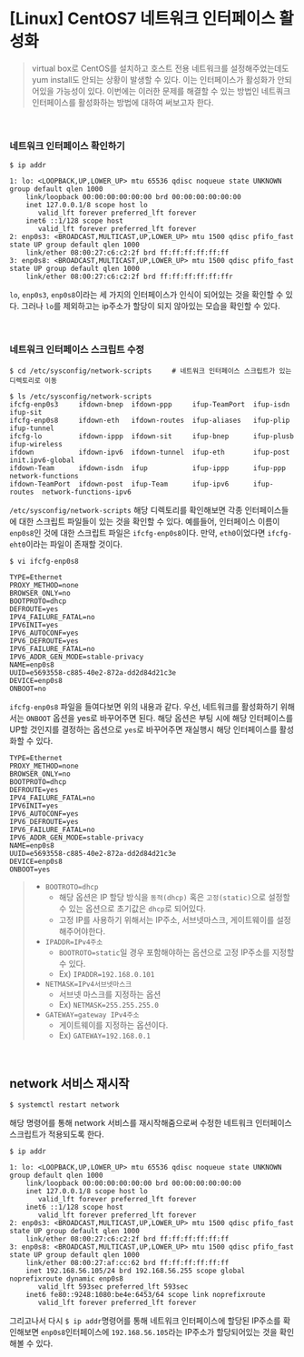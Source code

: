# [Linux] CentOS7 네트워크 인터페이스 활성화

> virtual box로 CentOS를 설치하고 호스트 전용 네트워크를 설정해주었는데도 yum install도 안되는 상황이 발생할 수 있다. 이는 인터페이스가 활성화가 안되어있을 가능성이 있다. 이번에는 이러한 문제를 해결할 수 있는 방법인 네트쿼크 인터페이스를 활성화하는 방법에 대하여 써보고자 한다.

<br>

### 네트워크 인터페이스 확인하기

```shell
$ ip addr

1: lo: <LOOPBACK,UP,LOWER_UP> mtu 65536 qdisc noqueue state UNKNOWN group default qlen 1000
    link/loopback 00:00:00:00:00:00 brd 00:00:00:00:00:00
    inet 127.0.0.1/8 scope host lo
       valid_lft forever preferred_lft forever
    inet6 ::1/128 scope host
       valid_lft forever preferred_lft forever
2: enp0s3: <BROADCAST,MULTICAST,UP,LOWER_UP> mtu 1500 qdisc pfifo_fast state UP group default qlen 1000
    link/ether 08:00:27:c6:c2:2f brd ff:ff:ff:ff:ff:ff
3: enp0s8: <BROADCAST,MULTICAST,UP,LOWER_UP> mtu 1500 qdisc pfifo_fast state UP group default qlen 1000
    link/ether 08:00:27:c6:c2:2f brd ff:ff:ff:ff:ff:ffr
```

`lo`, `enp0s3`, `enp0s8`이라는 세 가지의 인터페이스가 인식이 되어있는 것을 확인할 수 있다. 그러나 `lo`를 제외하고는 ip주소가 할당이 되지 않아있는 모습을 확인할 수 있다. 

<br>

### 네트워크 인터페이스 스크립트 수정

```shell
$ cd /etc/sysconfig/network-scripts		# 네트워크 인터페이스 스크립트가 있는 디렉토리로 이동

$ ls /etc/sysconfig/network-scripts
ifcfg-enp0s3     ifdown-bnep  ifdown-ppp     ifup-TeamPort  ifup-isdn    ifup-sit
ifcfg-enp0s8     ifdown-eth   ifdown-routes  ifup-aliases   ifup-plip    ifup-tunnel
ifcfg-lo         ifdown-ippp  ifdown-sit     ifup-bnep      ifup-plusb   ifup-wireless
ifdown           ifdown-ipv6  ifdown-tunnel  ifup-eth       ifup-post    init.ipv6-global
ifdown-Team      ifdown-isdn  ifup           ifup-ippp      ifup-ppp     network-functions
ifdown-TeamPort  ifdown-post  ifup-Team      ifup-ipv6      ifup-routes  network-functions-ipv6
```

`/etc/sysconfig/network-scripts` 해당 디렉토리를 확인해보면 각종 인터페이스들에 대한 스크립트 파일들이 있는 것을 확인할 수 있다. 예를들어, 인터페이스 이름이  `enp0s8`인 것에 대한 스크립트 파일은 `ifcfg-enp0s8`이다. 만약, `eth0`이었다면 `ifcfg-eht0`이라는 파일이 존재할 것이다. 

```shell
$ vi ifcfg-enp0s8

TYPE=Ethernet
PROXY_METHOD=none
BROWSER_ONLY=no
BOOTPROTO=dhcp
DEFROUTE=yes
IPV4_FAILURE_FATAL=no
IPV6INIT=yes
IPV6_AUTOCONF=yes
IPV6_DEFROUTE=yes
IPV6_FAILURE_FATAL=no
IPV6_ADDR_GEN_MODE=stable-privacy
NAME=enp0s8
UUID=e5693558-c885-40e2-872a-dd2d84d21c3e
DEVICE=enp0s8
ONBOOT=no
```

`ifcfg-enp0s8` 파일을 들여다보면 위의 내용과 같다. 우선, 네트워크를 활성화하기 위해서는 `ONBOOT` 옵션을 yes로 바꾸어주면 된다. 해당 옵션은 부팅 시에 해당 인터페이스를 UP할 것인지를 결정하는 옵션으로 `yes`로 바꾸어주면 재실행시 해당 인터페이스를 활성화할 수 있다.

```shell
TYPE=Ethernet
PROXY_METHOD=none
BROWSER_ONLY=no
BOOTPROTO=dhcp
DEFROUTE=yes
IPV4_FAILURE_FATAL=no
IPV6INIT=yes
IPV6_AUTOCONF=yes
IPV6_DEFROUTE=yes
IPV6_FAILURE_FATAL=no
IPV6_ADDR_GEN_MODE=stable-privacy
NAME=enp0s8
UUID=e5693558-c885-40e2-872a-dd2d84d21c3e
DEVICE=enp0s8
ONBOOT=yes
```

> - `BOOTROTO=dhcp`
>   - 해당 옵션은 IP 할당 방식을 `동적(dhcp)` 혹은 `고정(static)`으로 설정할 수 있는 옵션으로 초기값은 `dhcp`로 되어있다.
>   - 고정 IP를 사용하기 위해서는 IP주소, 서브넷마스크, 게이트웨이를 설정해주어야한다.
> - `IPADDR=IPv4주소`
>   - `BOOTROTO=static`일 경우 포함해야하는 옵션으로 고정 IP주소를 지정할 수 있다.
>   - Ex) `IPADDR=192.168.0.101`
> - `NETMASK=IPv4서브넷마스크`
>   - 서브넷 마스크를 지정하는 옵션
>   - Ex) `NETMASK=255.255.255.0`
> - `GATEWAY=gateway IPv4주소`
>   - 게이트웨이를 지정하는 옵션이다.
>   - Ex) `GATEWAY=192.168.0.1`

<br>

## network 서비스 재시작

```shell
$ systemctl restart network
```

해당 명령어를 통해 network 서비스를 재시작해줌으로써 수정한 네트워크 인터페이스 스크립트가 적용되도록 한다.

```shell
$ ip addr

1: lo: <LOOPBACK,UP,LOWER_UP> mtu 65536 qdisc noqueue state UNKNOWN group default qlen 1000
    link/loopback 00:00:00:00:00:00 brd 00:00:00:00:00:00
    inet 127.0.0.1/8 scope host lo
       valid_lft forever preferred_lft forever
    inet6 ::1/128 scope host
       valid_lft forever preferred_lft forever
2: enp0s3: <BROADCAST,MULTICAST,UP,LOWER_UP> mtu 1500 qdisc pfifo_fast state UP group default qlen 1000
    link/ether 08:00:27:c6:c2:2f brd ff:ff:ff:ff:ff:ff
3: enp0s8: <BROADCAST,MULTICAST,UP,LOWER_UP> mtu 1500 qdisc pfifo_fast state UP group default qlen 1000
    link/ether 08:00:27:af:cc:62 brd ff:ff:ff:ff:ff:ff
    inet 192.168.56.105/24 brd 192.168.56.255 scope global noprefixroute dynamic enp0s8
       valid_lft 593sec preferred_lft 593sec
    inet6 fe80::9248:1080:be4e:6453/64 scope link noprefixroute
       valid_lft forever preferred_lft forever
```

그리고나서 다시 `$ ip addr`명령어를 통해 네트워크 인터페이스에 할당된 IP주소를 확인해보면 `enp0s8`인터페이스에 `192.168.56.105`라는 IP주소가 할당되어있는 것을 확인해볼 수 있다.



